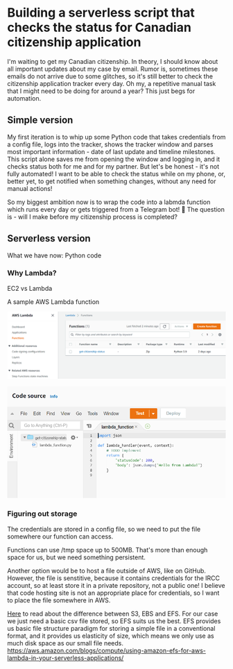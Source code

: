 # Building a serverless script that checks the status for Canadian citizenship application

I'm waiting to get my Canadian citizenship. In theory, I should know about all important updates about my case by email. Rumor is, sometimes these emails do not arrive due to some glitches, so it's still better to check the citizenship application tracker every day. Oh my, a repetitive manual task that I might need to be doing for around a year? This just begs for automation. 


## Simple version

My first iteration is to whip up some Python code that takes credentials from a config file, logs into the tracker, shows the tracker window and parses most important information - date of last update and timeline milestones. This script alone saves me from opening the window and logging in, and it checks status both for me and for my partner. But let's be honest - it's not fully automated! I want to be able to check the status while on my phone, or, better yet, to get notified when something changes, without any need for manual actions!

So my biggest ambition now is to wrap the code into a labmda function which runs every day or gets triggered from a Telegram bot! 🤩 
The question is - will I make before my citizenship process is completed?

## Serverless version

What we have now:
Python code

### Why Lambda?

EC2 vs Lambda

A sample AWS Lambda function

![A list of Labmda functions](https://github.com/olga-terekhova/olga-terekhova.github.io/blob/main/texts/aws-lambda-tg/aws1.png)

![A stub of AWS function](https://github.com/olga-terekhova/olga-terekhova.github.io/blob/main/texts/aws-lambda-tg/aws2.png)

### Figuring out storage
The credentials are stored in a config file, so we need to put the file somewhere our function can access. 

Functions can use /tmp space up to 500MB. That's more than enough space for us, but we need something persistent. 

Another option would be to host a file outside of AWS, like on GitHub. However, the file is senstitive, because it contains credentials for the IRCC account, so at least store it in a private repository, not a public one! I believe that code hosting site is not an appropriate place for credentials, so I want to place the file somewhere in AWS. 

[Here](https://dzone.com/articles/confused-by-aws-storage-options-s3-ebs-amp-efs-explained) to read about the difference between S3, EBS and EFS. For our case we just need a basic csv file stored, so EFS suits us the best. EFS provides us basic file structure paradigm for storing a simple file in a conventional format, and it provides us elasticity of size, which means we only use as much disk space as our small file needs. 
https://aws.amazon.com/blogs/compute/using-amazon-efs-for-aws-lambda-in-your-serverless-applications/
